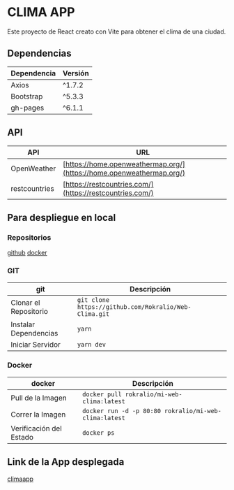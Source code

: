 # CLIMA APP

Este proyecto de React creato con Vite para obtener el clima de una ciudad.
## Dependencias

| Dependencia | Versión |
|-------------|---------|
| Axios       | ^1.7.2  |
| Bootstrap   | ^5.3.3  |
| gh-pages    | ^6.1.1  |

## API

| API            | URL                                       |
|----------------|-------------------------------------------|
| OpenWeather    | [https://home.openweathermap.org/](https://home.openweathermap.org/) |
| restcountries  | [https://restcountries.com/](https://restcountries.com/) |

## Para despliegue en local

### Repositorios

[github](https://github.com/Rokralio/Web-Clima)
[docker](https://hub.docker.com/r/rokralio/mi-web-clima)

### GIT
| git                 | Descripción                                                   |
|----------------------|---------------------------------------------------------------|
| Clonar el Repositorio | `git clone https://github.com/Rokralio/Web-Clima.git`          |
| Instalar Dependencias | `yarn`                                                        |
| Iniciar Servidor      | `yarn dev`                                                    |

### Docker
| docker                  | Descripción                                                   |
|-----------------------|---------------------------------------------------------------|
| Pull de la Imagen     | `docker pull rokralio/mi-web-clima:latest`                     |
| Correr la Imagen      | `docker run -d -p 80:80 rokralio/mi-web-clima:latest`          |
| Verificación del Estado| `docker ps`                                                   |

## Link de la App desplegada

[climaapp](https://rokralio.github.io/climaapp/)

